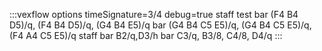 ---
---

:::vexflow
options timeSignature=3/4 debug=true
staff test 
  bar
        (F4 B4 D5)/q, (F4 B4 D5)/q, (G4 B4 E5)/q
  bar
        (G4 B4 C5 E5)/q, (G4 B4 C5 E5)/q, (F4 A4 C5 E5)/q
staff
  bar
        B2/q,D3/h
  bar
        C3/q, B3/8, C4/8, D4/q
:::
